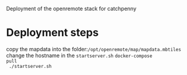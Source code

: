 Deployment of the openremote stack for catchpenny
# Deployment steps
copy the mapdata into the folder:<code>/opt/openremote/map/mapdata.mbtiles</code>
change the hostname in the <code>startserver.sh</code>
<code>docker-compose pull<br>
./startserver.sh
</code>
